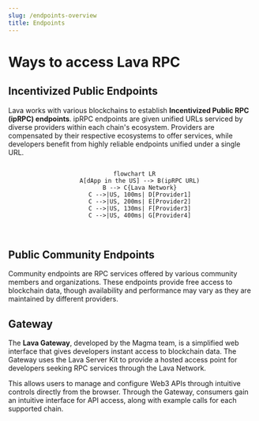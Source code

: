```yaml
---
slug: /endpoints-overview
title: Endpoints 
---
```


# Ways to access Lava RPC

## Incentivized Public Endpoints

Lava works with various blockchains to establish **Incentivized Public RPC (ipRPC) endpoints**. ipRPC endpoints are given unified URLs serviced by diverse providers within each chain's ecosystem. Providers are compensated by their respective ecosystems to offer services, while developers benefit from highly reliable endpoints unified under a single URL.

<center> 

```mermaid

 flowchart LR
    A[dApp in the US] --> B(ipRPC URL)
    B --> C{Lava Network}
    C -->|US, 100ms| D[Provider1]
    C -->|US, 200ms| E[Provider2]
    C -->|US, 130ms| F[Provider3]
    C -->|US, 400ms| G[Provider4]

```

</center>

<br/>


## Public Community Endpoints

Community endpoints are RPC services offered by various community members and organizations. These endpoints provide free access to blockchain data, though availability and performance may vary as they are maintained by different providers.


## Gateway

The **Lava Gateway**, developed by the Magma team, is a simplified web interface that gives developers instant access to blockchain data. The Gateway uses the Lava Server Kit to provide a hosted access point for developers seeking RPC services through the Lava Network.

This allows users to manage and configure Web3 APIs through intuitive controls directly from the browser. Through the Gateway, consumers gain an intuitive interface for API access, along with example calls for each supported chain.

